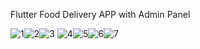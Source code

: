 Flutter Food Delivery APP with Admin Panel

![1](https://user-images.githubusercontent.com/110882314/231244049-68bc5939-45e1-4e73-b610-8683cd11b463.jpg)![2](https://user-images.githubusercontent.com/110882314/231244098-660c37e9-1d01-4dc4-9f0f-34307168d0e5.jpg)![3](https://user-images.githubusercontent.com/110882314/231245908-837d5a08-10f1-46ee-9ba1-b17d1e084e61.jpg)
![4](https://user-images.githubusercontent.com/110882314/231244166-24b7e1cf-87f4-4519-8d36-fd74de31d462.jpg)![5](https://user-images.githubusercontent.com/110882314/231244206-937f8c39-ccb5-4ad5-868f-a18ce50d7212.jpg)![6](https://user-images.githubusercontent.com/110882314/231244240-a9abed28-28f6-4aa7-8508-839b88c4bc99.jpg)![7](https://user-images.githubusercontent.com/110882314/231244251-bb63aa8b-6baa-4f78-a810-767965dc3cbb.jpg)







